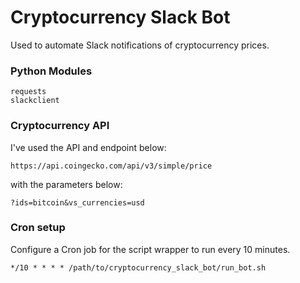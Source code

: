 # Cryptocurrency Slack Bot

Used to automate Slack notifications of cryptocurrency prices.

### Python Modules
```
requests
slackclient
```
### Cryptocurrency API

I've used the API and endpoint below:
```
https://api.coingecko.com/api/v3/simple/price
```

with the parameters below:

```
?ids=bitcoin&vs_currencies=usd
```

### Cron setup

Configure a Cron job for the script wrapper to run every 10 minutes.

```
*/10 * * * * /path/to/cryptocurrency_slack_bot/run_bot.sh
```
